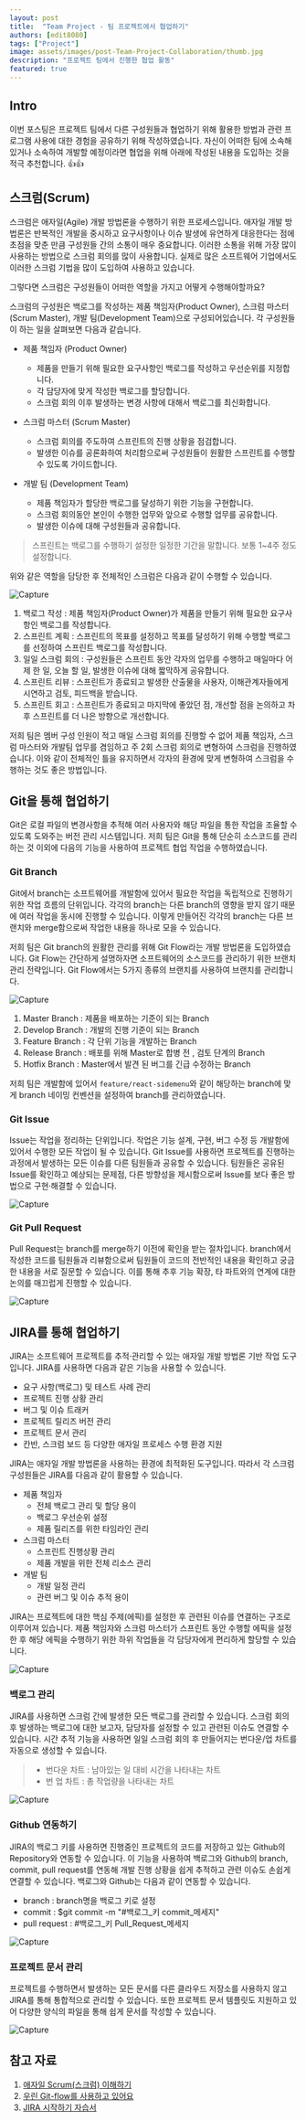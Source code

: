 ```yaml
---
layout: post
title:  "Team Project - 팀 프로젝트에서 협업하기"
authors: [edit8080]
tags: ["Project"]
image: assets/images/post-Team-Project-Collaboration/thumb.jpg
description: "프로젝트 팀에서 진행한 협업 활동"
featured: true
---
```


## Intro

이번 포스팅은 프로젝트 팀에서 다른 구성원들과 협업하기 위해 활용한 방법과 관련 프로그램 사용에 대한 경험을 공유하기 위해 작성하였습니다.
자신이 어떠한 팀에 소속해있거나 소속하여 개발할 예정이라면 협업을 위해 아래에 작성된 내용을 도입하는 것을 적극 추천합니다. 👍👍

## 스크럼(Scrum)

스크럼은 애자일(Agile) 개발 방법론을 수행하기 위한 프로세스입니다.
애자일 개발 방법론은 반복적인 개발을 중시하고 요구사항이나 이슈 발생에 유연하게 대응한다는 점에 초점을 맞춘 만큼
구성원들 간의 소통이 매우 중요합니다.
이러한 소통을 위해 가장 많이 사용하는 방법으로 스크럼 회의를 많이 사용합니다.
실제로 많은 소프트웨어 기업에서도 이러한 스크럼 기법을 많이 도입하여 사용하고 있습니다.

그렇다면 스크럼은 구성원들이 어떠한 역할을 가지고 어떻게 수행해야할까요?

스크럼의 구성원은 백로그를 작성하는 제품 책임자(Product Owner), 스크럼 마스터(Scrum Master),
개발 팀(Development Team)으로 구성되어있습니다. 각 구성원들이 하는 일을 살펴보면 다음과 같습니다.

- 제품 책임자 (Product Owner)
  - 제품을 만들기 위해 필요한 요구사항인 백로그를 작성하고 우선순위를 지정합니다.
  - 각 담당자에 맞게 작성한 백로그를 할당합니다.
  - 스크럼 회의 이후 발생하는 변경 사항에 대해서 백로그를 최신화합니다.

- 스크럼 마스터 (Scrum Master)
  - 스크럼 회의를 주도하여 스프린트의 진행 상황을 점검합니다.
  - 발생한 이슈를 공론화하여 처리함으로써 구성원들이 원활한 스프린트를 수행할 수 있도록 가이드합니다.

- 개발 팀 (Development Team)
  - 제품 책임자가 할당한 백로그를 달성하기 위한 기능을 구현합니다.
  - 스크럼 회의동안 본인이 수행한 업무와 앞으로 수행할 업무를 공유합니다.
  - 발생한 이슈에 대해 구성원들과 공유합니다.

> 스프린트는 백로그를 수행하기 설정한 일정한 기간을 말합니다. 보통 1~4주 정도 설정합니다.

위와 같은 역할을 담당한 후 전체적인 스크럼은 다음과 같이 수행할 수 있습니다.

![Capture](../assets/images/post-Team-Project-Collaboration/scrum_meeting.jpg)

1. 백로그 작성 : 제품 책임자(Product Owner)가 제품을 만들기 위해 필요한 요구사항인 백로그를 작성합니다.
2. 스프린트 계획 : 스프린트의 목표를 설정하고 목표를 달성하기 위해 수행할 백로그를 선정하여 스프린트 백로그를 작성합니다.
3. 일일 스크럼 회의 : 구성원들은 스프린트 동안 각자의 업무를 수행하고 매일마다 어제 한 일, 오늘 할 일, 발생한 이슈에 대해
짧막하게 공유합니다.
4. 스프린트 리뷰 : 스프린트가 종료되고 발생한 산출물을 사용자, 이해관계자들에게 시연하고 검토, 피드백을 받습니다.
5. 스프린트 회고 : 스프린트가 종료되고 마지막에 좋았던 점, 개선할 점을 논의하고 차후 스프린트를 더 나은 방향으로 개선합니다.

저희 팀은 멤버 구성 인원이 적고 매일 스크럼 회의를 진행할 수 없어 제품 책임자, 스크럼 마스터와 개발팀 업무를 겸임하고
주 2회 스크럼 회의로 변형하여 스크럼을 진행하였습니다. 이와 같이 전체적인 틀을 유지하면서 각자의 환경에 맞게 변형하여
스크럼을 수행하는 것도 좋은 방법입니다.

## Git을 통해 협업하기

Git은 로컬 파일의 변경사항을 추적해 여러 사용자와 해당 파일을 통한 작업을 조율할 수 있도록 도와주는 버전 관리 시스템입니다.
저희 팀은 Git을 통해 단순히 소스코드를 관리하는 것 이외에 다음의 기능을 사용하여 프로젝트 협업 작업을 수행하였습니다.

### Git Branch

Git에서 branch는 소프트웨어를 개발함에 있어서 필요한 작업을 독립적으로 진행하기 위한 작업 흐름의 단위입니다.
각각의 branch는 다른 branch의 영향을 받지 않기 때문에 여러 작업을 동시에 진행할 수 있습니다.
이렇게 만들어진 각각의 branch는 다른 브랜치와 merge함으로써 작업한 내용을 하나로 모을 수 있습니다.

저희 팀은 Git branch의 원활한 관리를 위해 Git Flow라는 개발 방법론을 도입하였습니다.
Git Flow는 간단하게 설명하자면 소프트웨어의 소스코드를 관리하기 위한 브랜치 관리 전략입니다.
Git Flow에서는 5가지 종류의 브랜치를 사용하여 브랜치를 관리합니다.

![Capture](../assets/images/post-Team-Project-Collaboration/git_flow_branch.jpg)

1. Master Branch : 제품을 배포하는 기준이 되는 Branch
2. Develop Branch : 개발의 진행 기준이 되는 Branch
3. Feature Branch : 각 단위 기능을 개발하는 Branch
4. Release Branch : 배포를 위해 Master로 합병 전 , 검토 단계의 Branch
5. Hotfix Branch : Master에서 발견 된 버그를 긴급 수정하는 Branch

저희 팀은 개발함에 있어서 `feature/react-sidemenu`와 같이 해당하는 branch에 맞게
branch 네이밍 컨벤션을 설정하여 branch를 관리하였습니다.

### Git Issue

Issue는 작업을 정리하는 단위입니다. 작업은 기능 설계, 구현, 버그 수정 등 개발함에 있어서 수행한 모든 작업이 될 수 있습니다.
Git Issue를 사용하면 프로젝트를 진행하는 과정에서 발생하는 모든 이슈를 다른 팀원들과 공유할 수 있습니다.
팀원들은 공유된 Issue를 확인하고 예상되는 문제점, 다른 방향성을 제시함으로써 Issue를 보다 좋은 방법으로 구현·해결할 수 있습니다.

![Capture](../assets/images/post-Team-Project-Collaboration/git_issue.jpg)

### Git Pull Request

Pull Request는 branch를 merge하기 이전에 확인을 받는 절차입니다.
branch에서 작성한 코드를 팀원들과 리뷰함으로써 팀원들이 코드의 전반적인 내용을 확인하고 궁금한 내용을 서로 질문할 수 있습니다.
이를 통해 추후 기능 확장, 타 파트와의 연계에 대한 논의를 매끄럽게 진행할 수 있습니다.

![Capture](../assets/images/post-Team-Project-Collaboration/git_pull_request.jpg)

## JIRA를 통해 협업하기

JIRA는 소프트웨어 프로젝트를 추적·관리할 수 있는 애자일 개발 방법론 기반 작업 도구입니다.
JIRA를 사용하면 다음과 같은 기능을 사용할 수 있습니다.

- 요구 사항(백로그) 및 테스트 사례 관리
- 프로젝트 진행 상황 관리
- 버그 및 이슈 트래커
- 프로젝트 릴리즈 버전 관리
- 프로젝트 문서 관리
- 칸반, 스크럼 보드 등 다양한 애자일 프로세스 수행 환경 지원

JIRA는 애자일 개발 방법론을 사용하는 환경에 최적화된 도구입니다.
따라서 각 스크럼 구성원들은 JIRA를 다음과 같이 활용할 수 있습니다.

- 제품 책임자
  - 전체 백로그 관리 및 할당 용이
  - 백로그 우선순위 설정
  - 제품 릴리즈를 위한 타임라인 관리
- 스크럼 마스터
  - 스프린트 진행상황 관리
  - 제품 개발을 위한 전체 리소스 관리
- 개발 팀
  - 개발 일정 관리
  - 관련 버그 및 이슈 추적 용이

JIRA는 프로젝트에 대한 핵심 주제(에픽)를 설정한 후 관련된 이슈를 연결하는 구조로 이루어져 있습니다.
제품 책임자와 스크럼 마스터가 스프린트 동안 수행할 에픽을 설정한 후 해당 에픽을 수행하기 위한 하위 작업들을
각 담당자에게 편리하게 할당할 수 있습니다.

![Capture](../assets/images/post-Team-Project-Collaboration/jira_task.jpg)

### 백로그 관리

JIRA를 사용하면 스크럼 간에 발생한 모든 백로그를 관리할 수 있습니다.
스크럼 회의 후 발생하는 백로그에 대한 보고자, 담당자를 설정할 수 있고 관련된 이슈도 연결할 수 있습니다.
시간 추적 기능을 사용하면 일일 스크럼 회의 후 만들어지는 번다운/업 차트를 자동으로 생성할 수 있습니다.

> - 번다운 차트 : 남아있는 일 대비 시간을 나타내는 차트
> - 번 업 차트 : 총 작업량을 나타내는 차트

![Capture](../assets/images/post-Team-Project-Collaboration/jira_backlog.jpg)

### Github 연동하기

JIRA의 백로그 키를 사용하면 진행중인 프로젝트의 코드를 저장하고 있는 Github의 Repository와 연동할 수 있습니다.
이 기능을 사용하여 백로그와 Github의 branch, commit, pull request를 연동해 개발 진행 상황을 쉽게
추적하고 관련 이슈도 손쉽게 연결할 수 있습니다. 백로그와 Github는 다음과 같이 연동할 수 있습니다.

- branch : branch명을 백로그 키로 설정
- commit : $git commit -m "#백로그_키 commit_메세지"
- pull request : #백로그_키 Pull_Request_메세지

![Capture](../assets/images/post-Team-Project-Collaboration/jira_github_connection.jpg)

### 프로젝트 문서 관리

프로젝트를 수행하면서 발생하는 모든 문서를 다른 클라우드 저장소를 사용하지 않고 JIRA를 통해 통합적으로 관리할 수 있습니다.
또한 프로젝트 문서 템플릿도 지원하고 있어 다양한 양식의 파일을 통해 쉽게 문서를 작성할 수 있습니다.

![Capture](../assets/images/post-Team-Project-Collaboration/jira_project_document.jpg)

## 참고 자료

1. [애자일 Scrum(스크럼) 이해하기](https://medium.com/dtevangelist/scrum-dfc6523a3604)
2. [우린 Git-flow를 사용하고 있어요](https://woowabros.github.io/experience/2017/10/30/baemin-mobile-git-branch-strategy.html)
3. [JIRA 시작하기 자습서](https://www.atlassian.com/ko/software/jira/guides/getting-started/basics)
